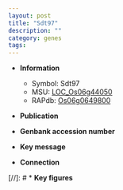 ```yaml
---
layout: post
title: "Sdt97"
description: ""
category: genes
tags: 
---
```


* **Information**  
    + Symbol: Sdt97  
    + MSU: [LOC_Os06g44050](http://rice.uga.edu/cgi-bin/ORF_infopage.cgi?orf=LOC_Os06g44050)  
    + RAPdb: [Os06g0649800](http://rapdb.dna.affrc.go.jp/viewer/gbrowse_details/irgsp1?name=Os06g0649800)  

* **Publication**  

* **Genbank accession number**  

* **Key message**  

* **Connection**  

[//]: # * **Key figures**  


